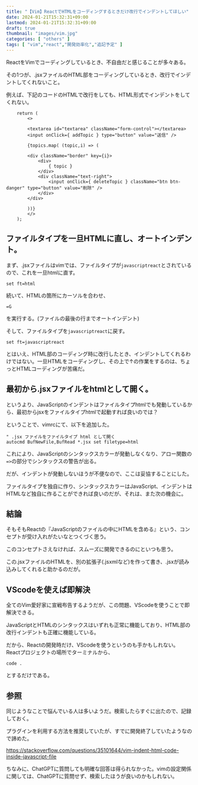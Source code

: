 ```yaml
---
title: "【Vim】ReactでHTMLをコーディングするときだけ改行でインデントしてほしい"
date: 2024-01-21T15:32:31+09:00
lastmod: 2024-01-21T15:32:31+09:00
draft: true
thumbnail: "images/vim.jpg"
categories: [ "others" ]
tags: [ "vim","react","開発効率化","追記予定" ]
---
```


ReactをVimでコーディングしているとき、不自由だと感じることが多々ある。

その1つが、.jsxファイルのHTML部をコーディングしているとき、改行でインデントしてくれないこと。

例えば、下記のコードのHTMLで改行をしても、HTML形式でインデントをしてくれない。

```
    return (
        <>

        <textarea id="textarea" className="form-control"></textarea>
        <input onClick={ addTopic } type="button" value="送信" />

        {topics.map( (topic,i) => (

        <div className="border" key={i}>
            <div>
                { topic }
            </div>
            <div className="text-right">
                <input onClick={ deleteTopic } className="btn btn-danger" type="button" value="削除" />
            </div>
        </div>

        ))}
        </>
    );
```

## ファイルタイプを一旦HTMLに直し、オートインデント。


まず、.jsxファイルはvimでは、ファイルタイプが`javascriptreact`とされているので、これを一旦htmlに直す。


```
set ft=html
```

続いて、HTMLの箇所にカーソルを合わせ、

```
=G
```

を実行する。(ファイルの最後の行までオートインデント)

そして、ファイルタイプを`javascriptreact`に戻す。

```
set ft=javascriptreact
```

とはいえ、HTML部のコーディング時に改行したとき、インデントしてくれるわけではない。一旦HTMLをコーディングし、その上で↑の作業をするのは、ちょっとHTMLコーディングが苦痛だ。

## 最初から.jsxファイルをhtmlとして開く。

というより、JavaScriptのインデントはファイルタイプhtmlでも発動しているから、最初からjsxをファイルタイプhtmlで起動すれば良いのでは？

ということで、vimrcにて、以下を追加した。


```
" .jsx ファイルをファイルタイプ html として開く
autocmd BufNewFile,BufRead *.jsx set filetype=html
```

これにより、JavaScriptのシンタックスカラーが発動しなくなり、アロー関数の `=>`の部分でシンタックスの警告が出る。

だが、インデントが発動しないほうが不便なので、ここは妥協することにした。


ファイルタイプを独自に作り、シンタックスカラーはJavaScript、インデントはHTMLなど独自に作ることができれば良いのだが、それは、また次の機会に。


## 結論

そもそもReactの『JavaScriptのファイルの中にHTMLを含める』という、コンセプトが受け入れがたいなとつくづく思う。

このコンセプトさえなければ、スムーズに開発できるのにといつも思う。

この.jsxファイルのHTMLを、別の拡張子(.jsxmlなど)を作って書き、.jsxが読み込みしてくれると助かるのだが。


## VScodeを使えば即解決

全てのVim愛好家に宣戦布告するようだが、この問題、VScodeを使うことで即解決できる。

JavaScriptとHTMLのシンタックスはいずれも正常に機能しており、HTML部の改行インデントも正確に機能している。

だから、Reactの開発時だけ、VScodeを使うというのも手かもしれない。Reactプロジェクトの場所でターミナルから、

```
code .
```

とするだけである。

## 参照

同じようなことで悩んでいる人は多いようだ。検索したらすぐに出たので、記録しておく。

プラグインを利用する方法を推奨していたが、すでに開発終了していたようなので諦めた。

https://stackoverflow.com/questions/35101644/vim-indent-html-code-inside-javascript-file

ちなみに、ChatGPTに質問しても明確な回答は得られなかった。vimの設定関係に関しては、ChatGPTに質問せず、検索したほうが良いのかもしれない。

